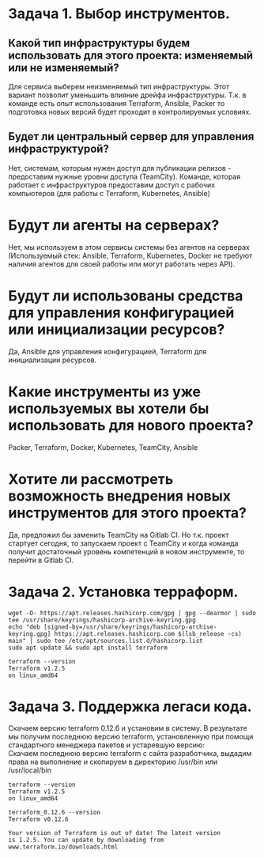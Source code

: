 # Задача 1. Выбор инструментов.
## Какой тип инфраструктуры будем использовать для этого проекта: изменяемый или не изменяемый?
Для сервиса выберем неизменяемый тип инфраструктуры. Этот вариант позволит уменьшить влияние дрейфа инфраструктуры. Т.к. в команде есть опыт использования Terraform, Ansible, Packer то подготовка новых версий будет проходит в контролируемых условиях.
## Будет ли центральный сервер для управления инфраструктурой?
Нет, системам, которым нужен доступ для публикации релизов - предоставим нужные уровни доступа (TeamCity). Команде, которая работает с инфраструктуров предоставим доступ с рабочих компьютеров (для работы с Terraform, Kubernetes, Ansible)
# Будут ли агенты на серверах?
Нет, мы используем в этом сервисы системы без агентов на серверах (Используемый стек: Ansible, Terraform, Kubernetes, Docker не требуют наличия агентов для своей работы или могут работать через API).
# Будут ли использованы средства для управления конфигурацией или инициализации ресурсов?
Да, Ansible для управления конфигурацией, Terraform для инициализации ресурсов.
# Какие инструменты из уже используемых вы хотели бы использовать для нового проекта?
Packer, Terraform, Docker, Kubernetes, TeamCity, Ansible
# Хотите ли рассмотреть возможность внедрения новых инструментов для этого проекта?
Да, предложил бы заменить TeamCity на Gitlab CI. Но т.к. проект стартует сегодня, то запускаем проект с TeamCity и когда команда получит достаточный уровень компетенций в новом инструменте, то перейти в Gitlab CI.  

# Задача 2. Установка терраформ.
```
wget -O- https://apt.releases.hashicorp.com/gpg | gpg --dearmor | sudo tee /usr/share/keyrings/hashicorp-archive-keyring.gpg
echo "deb [signed-by=/usr/share/keyrings/hashicorp-archive-keyring.gpg] https://apt.releases.hashicorp.com $(lsb_release -cs) main" | sudo tee /etc/apt/sources.list.d/hashicorp.list
sudo apt update && sudo apt install terraform

terraform --version
Terraform v1.2.5
on linux_amd64
```

# Задача 3. Поддержка легаси кода.
Скачаем версию terraform 0.12.6 и установим в систему. В результате мы получим последнюю версию terraform, установленную при помощи стандартного менеджера пакетов и устаревшую версию:   
Скачаем последнюю версию terraform с сайта разработчика, выдадим права на выполнение и скопируем в директорию /usr/bin или /usr/local/bin
```
terraform --version
Terraform v1.2.5
on linux_amd64

terraform_0.12.6 --version
Terraform v0.12.6

Your version of Terraform is out of date! The latest version
is 1.2.5. You can update by downloading from www.terraform.io/downloads.html
```
